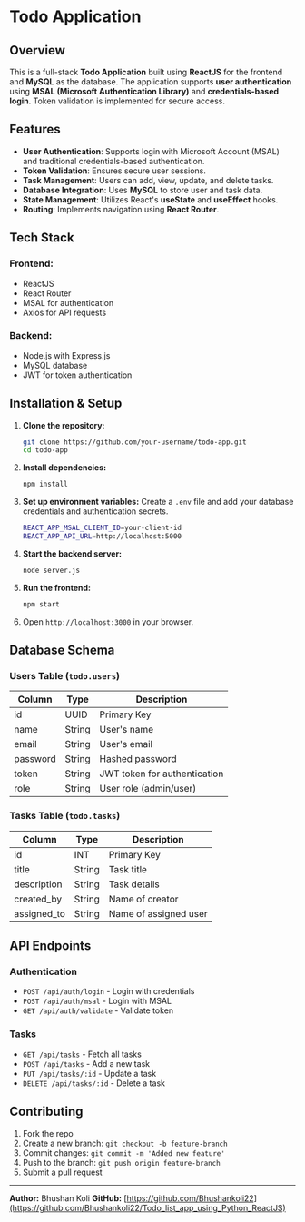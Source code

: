 # Todo Application

## Overview
This is a full-stack **Todo Application** built using **ReactJS** for the frontend and **MySQL** as the database. The application supports **user authentication** using **MSAL (Microsoft Authentication Library)** and **credentials-based login**. Token validation is implemented for secure access.

## Features
- **User Authentication**: Supports login with Microsoft Account (MSAL) and traditional credentials-based authentication.
- **Token Validation**: Ensures secure user sessions.
- **Task Management**: Users can add, view, update, and delete tasks.
- **Database Integration**: Uses **MySQL** to store user and task data.
- **State Management**: Utilizes React's **useState** and **useEffect** hooks.
- **Routing**: Implements navigation using **React Router**.

## Tech Stack
### Frontend:
- ReactJS
- React Router
- MSAL for authentication
- Axios for API requests

### Backend:
- Node.js with Express.js
- MySQL database
- JWT for token authentication

## Installation & Setup
1. **Clone the repository:**
   ```sh
   git clone https://github.com/your-username/todo-app.git
   cd todo-app
   ```
2. **Install dependencies:**
   ```sh
   npm install
   ```
3. **Set up environment variables:**
   Create a `.env` file and add your database credentials and authentication secrets.
   ```sh
   REACT_APP_MSAL_CLIENT_ID=your-client-id
   REACT_APP_API_URL=http://localhost:5000
   ```
4. **Start the backend server:**
   ```sh
   node server.js
   ```
5. **Run the frontend:**
   ```sh
   npm start
   ```
6. Open `http://localhost:3000` in your browser.

## Database Schema
### Users Table (`todo.users`)
| Column    | Type    | Description  |
|-----------|--------|--------------|
| id        | UUID   | Primary Key  |
| name      | String | User's name  |
| email     | String | User's email |
| password  | String | Hashed password |
| token     | String | JWT token for authentication |
| role      | String | User role (admin/user) |

### Tasks Table (`todo.tasks`)
| Column       | Type    | Description  |
|-------------|--------|--------------|
| id          | INT    | Primary Key  |
| title       | String | Task title   |
| description | String | Task details |
| created_by  | String | Name of creator |
| assigned_to | String | Name of assigned user |

## API Endpoints
### Authentication
- `POST /api/auth/login` - Login with credentials
- `POST /api/auth/msal` - Login with MSAL
- `GET /api/auth/validate` - Validate token

### Tasks
- `GET /api/tasks` - Fetch all tasks
- `POST /api/tasks` - Add a new task
- `PUT /api/tasks/:id` - Update a task
- `DELETE /api/tasks/:id` - Delete a task

## Contributing
1. Fork the repo
2. Create a new branch: `git checkout -b feature-branch`
3. Commit changes: `git commit -m 'Added new feature'`
4. Push to the branch: `git push origin feature-branch`
5. Submit a pull request

---
**Author:** Bhushan Koli 
**GitHub:** [https://github.com/Bhushankoli22](https://github.com/Bhushankoli22/Todo_list_app_using_Python_ReactJS)

